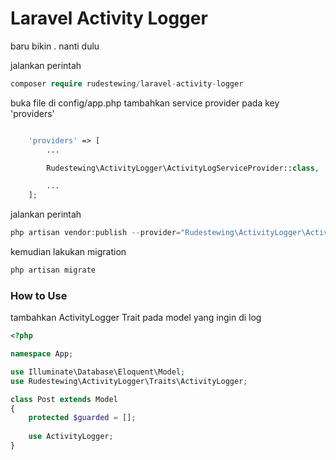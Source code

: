 # Laravel Activity Logger

baru bikin . nanti dulu

jalankan perintah
```php
composer require rudestewing/laravel-activity-logger
```

buka file di config/app.php
tambahkan service provider pada key 'providers'

```php

    'providers' => [
        ...

        Rudestewing\ActivityLogger\ActivityLogServiceProvider::class,

        ...
    ];

```

jalankan perintah
```php
php artisan vendor:publish --provider="Rudestewing\ActivityLogger\ActivityLogServiceProvider" --tag="migrations" 
```
kemudian lakukan migration
```php
php artisan migrate
```


### How to Use

tambahkan ActivityLogger Trait pada model yang ingin di log

```php
<?php

namespace App;

use Illuminate\Database\Eloquent\Model;
use Rudestewing\ActivityLogger\Traits\ActivityLogger;

class Post extends Model
{
    protected $guarded = [];
    
    use ActivityLogger;
}

```